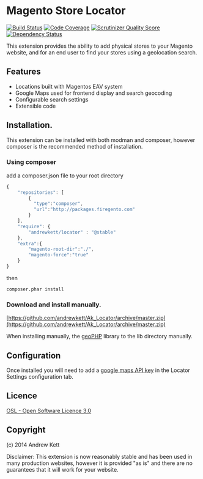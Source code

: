# Magento Store Locator

[![Build Status](https://travis-ci.org/andrewkett/Ak_Locator.png?branch=master)](https://travis-ci.org/andrewkett/Ak_Locator) [![Code Coverage](https://scrutinizer-ci.com/g/andrewkett/Ak_Locator/badges/coverage.png?b=master)](https://scrutinizer-ci.com/g/andrewkett/Ak_Locator/?branch=master) [![Scrutinizer Quality Score](https://scrutinizer-ci.com/g/andrewkett/Ak_Locator/badges/quality-score.png?s=ed69380af3f8cae9103d253d27e7c193fbe02914)](https://scrutinizer-ci.com/g/andrewkett/Ak_Locator/) [![Dependency Status](https://www.versioneye.com/user/projects/5309b07fec1375bb1b000013/badge.png)](https://www.versioneye.com/user/projects/5309b07fec1375bb1b000013)


This extension provides the ability to add physical stores to your Magento website, and for an end user to find your stores using a geolocation search.

## Features

* Locations built with Magentos EAV system
* Google Maps used for frontend display and search geocoding
* Configurable search settings
* Extensible code

## Installation.
This extension can be installed with both modman and composer, however composer is the recommended method of installation.

### Using composer

add a composer.json file to your root directory

```javascript
{
    "repositories": [
        {
          "type":"composer",
          "url":"http://packages.firegento.com"
        }
    ],
    "require": {
        "andrewkett/locator" : "@stable"
    },
    "extra":{
        "magento-root-dir":"./",
        "magento-force":"true"
    }
}
```
then

```
composer.phar install
```

### Download and install manually.

[https://github.com/andrewkett/Ak_Locator/archive/master.zip](https://github.com/andrewkett/Ak_Locator/archive/master.zip)

When installing manually, the [geoPHP](https://github.com/phayes/geoPHP) library to the lib directory manually.

## Configuration

Once installed you will need to add a [google maps API key](https://developers.google.com/maps/documentation/javascript/tutorial#api_key) in the Locator Settings configuration tab.


## Licence
[OSL - Open Software Licence 3.0](http://opensource.org/licenses/osl-3.0.php)

## Copyright
(c) 2014 Andrew Kett

Disclaimer: This extension is now reasonably stable and has been used in many production websites, however it is provided "as is" and there are no guarantees that it will work for your website.
